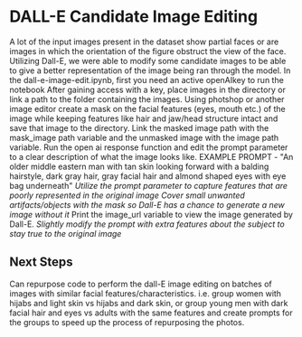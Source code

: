 # DALL-E Candidate Image Editing
A lot of the input images present in the dataset show partial faces or are images in which the orientation of the figure obstruct the view of the face. Utilizing Dall-E, we were able to modify some candidate images to be able to give a better representation of the image being ran through the model. 
In the dall-e-image-edit.ipynb, first you need an active openAIkey to run the notebook
After gaining access with a key, place images in the directory or link a path to the folder containing the images.
Using photshop or another image editor create a mask on the facial features (eyes, mouth etc.) of the image while keeping features like hair and jaw/head structure intact and save that image to the directory.
Link the masked image path with the mask_image path variable and the unmasked image with the image path variable.
Run the open ai response function and edit the prompt parameter to a clear description of what the image looks like.
EXAMPLE PROMPT - "An older middle eastern man with tan skin looking forward with a balding hairstyle, dark gray hair, gray facial hair and almond shaped eyes with eye bag underneath"
*Utilize the prompt parameter to capture features that are poorly represented in the original image*
*Cover small unwanted artifacts/objects with the mask so Dall-E has a chance to generate a new image without it*
Print the image_url variable to view the image generated by Dall-E.
*Slightly modify the prompt with extra features about the subject to stay true to the original image*

## Next Steps
Can repurpose code to perform the dall-E image editing on batches of images with similar facial features/characteristics. i.e. group women with hijabs and light skin vs hijabs and dark skin, or group young men with dark facial hair and eyes vs adults with the same features and create prompts for the groups to speed up the process of repurposing the photos.